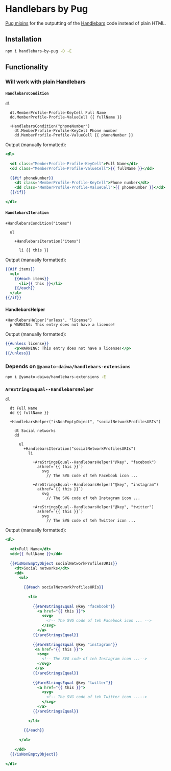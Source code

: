 # Handlebars by Pug

[Pug mixins](https://pugjs.org/language/mixins.html) for the outputting of the [Handlebars](https://handlebarsjs.com/guide/) code instead of plain HTML.


## Installation

```bash
npm i handlebars-by-pug -D -E
```


## Functionality

### Will work with plain Handlebars

#### `HandlebarsCondition`

```pug
dl

  dt.MemberProfile-Profile-KeyCell Full Name
  dd.MemberProfile-Profile-ValueCell {{ fullName }}

  +HandlebarsCondition("phoneNumber")
    dt.MemberProfile-Profile-KeyCell Phone number
    dd.MemberProfile-Profile-ValueCell {{ phoneNumber }}
```

Output (manually formatted):

```handlebars
<dl>
    
  <dt class="MemberProfile-Profile-KeyCell">Full Name</dt>
  <dd class="MemberProfile-Profile-ValueCell">{{ fullName }}</dd>
    
  {{#if phoneNumber}}
    <dt class="MemberProfile-Profile-KeyCell">Phone number</dt>
    <dd class="MemberProfile-Profile-ValueCell">{{ phoneNumber }}</dd>
  {{/if}}
    
</dl>
```


#### `HandlebarsIteration`

```pug
+HandlebarsCondition("items")
  
  ul
  
    +HandlebarsIteration("items")
    
      li {{ this }}
```

Output (manually formatted):

```handlebars
{{#if items}}
  <ul>
    {{#each items}}
      <li>{{ this }}</li>
    {{/each}}
  </ul>
{{/if}}
```

#### HandlebarsHelper

```pug
+HandlebarsHelper("unless", "license")
  p WARNING: This entry does not have a license!
```

Output (manually formatted):

```handlebars
{{#unless license}}
    <p>WARNING: This entry does not have a license!</p>
{{/unless}}
```


### Depends on `@yamato-daiwa/handlebars-extensions`

```bash
npm i @yamato-daiwa/handlebars-extensions -E
```

### `AreStringsEqual--HandlebarsHelper` 

```pug
dl

  dt Full Name
  dd {{ fullName }}

  +HandlebarsHelper("isNonEmptyObject", "socialNetworkProfilesURIs")
  
    dt Social networks
    dd
  
      ul
        +HandlebarsIteration("socialNetworkProfilesURIs")
          li
  
            +AreStringsEqual--HandlebarsHelper("@key", "facebook")
              a(href=`{{ this }}`)
                svg
                  // The SVG code of teh Facebook icon ... 
  
            +AreStringsEqual--HandlebarsHelper("@key", "instagram")
              a(href=`{{ this }}`)
                svg
                  // The SVG code of teh Instagram icon ...
  
            +AreStringsEqual--HandlebarsHelper("@key", "twitter")
              a(href=`{{ this }}`)
                svg
                  // The SVG code of teh Twitter icon ...
```

Output (manually formatted):

```handlebars
<dl>
    
  <dt>Full Name</dt>
  <dd>{{ fullName }}</dd>
    
  {{#isNonEmptyObject socialNetworkProfilesURIs}}
    <dt>Social networks</dt>
    <dd>
      <ul>
           
        {{#each socialNetworkProfilesURIs}}
           
          <li>
              
            {{#areStringsEqual @key "facebook"}}
              <a href="{{ this }}">
                <svg>
                  <!-- The SVG code of teh Facebook icon ... -->
                </svg>
              </a>
            {{/areStringsEqual}}
                 
            {{#areStringsEqual @key "instagram"}}
             <a href="{{ this }}">
              <svg>
                <!-- The SVG code of teh Instagram icon ...-->
              </svg>
             </a>
            {{/areStringsEqual}}
              
            {{#areStringsEqual @key "twitter"}}
              <a href="{{ this }}">
                <svg>
                  <!-- The SVG code of teh Twitter icon ...-->
                </svg>
              </a>
            {{/areStringsEqual}}
              
          </li>
        
        {{/each}}
          
      </ul>
        
    </dd>
  {{/isNonEmptyObject}}
    
</dl>
```
